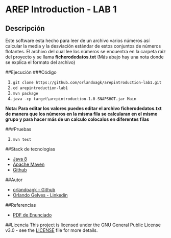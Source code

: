 # AREP Introduction - LAB 1
## Descripción
Este software esta hecho para leer de un archivo varios números así calcular la media y la desviación estándar de estos conjuntos de números flotantes. El archivo del cual lee los números se encuentra en la carpeta raiz del proyecto y se llama **ficherodedatos.txt** (Más abajo hay una nota donde se explica el formato del archivo) 

##Ejecución
###Código
1. `git clone https://github.com/orlandoagk/arepintroduction-lab1.git`
2. `cd arepintroduction-lab1`
3. `mvn package`
4. `java -cp target\arepintroduction-1.0-SNAPSHOT.jar Main`

**Nota: Para editar los valores puedes editar el archivo ficherodedatos.txt de manera que los números en la misma fila se calcularan en el mismo grupo y para hacer más de un calculo colocalos en diferentes filas**

###Pruebas
1. `mvn test`

##Stack de tecnologias
- [Java 8](https://www.java.com/es/download/)
- [Apache Maven](https://maven.apache.org/)
- [Github](https://www.github.com/)

##Autor
- [orlandoagk - Github](https://www.github.com/orlandoagk)
- [Orlando Gelves - Linkedin](https://www.linkedin.com/in/orlando-antonio-gelves-kerguelen-11445b1a5/)

##Referencias
- [PDF de Enunciado](http://campusvirtual.escuelaing.edu.co/moodle/pluginfile.php/181210/mod_resource/content/0/EnunciadoTallerEjercicioMVNGit.pdf)

##Licencia
This project is licensed under the GNU General Public License v3.0 - see the [LICENSE](https://github.com/orlandoagk/arepintroduction-lab1/blob/master/licencia/licencia.md) file for more details.